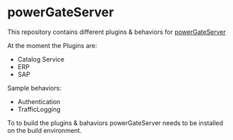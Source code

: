 # powerGateServer

This repository contains different plugins & behaviors for [powerGateServer](https://doc.coolorange.com/projects/powergateserver)

At the moment the Plugins are:
- Catalog Service
- ERP
- SAP

Sample behaviors:
- Authentication 
- TrafficLogging 

To to build the plugins & bahaviors powerGateServer needs to be installed on the build environment.
